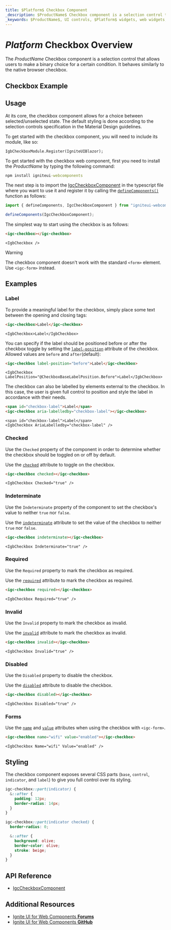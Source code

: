 ```yaml
---
title: $Platform$ Checkbox Component
_description: $ProductName$ Checkbox component is a selection control that allows users to make a binary choice for a certain condition.
_keywords: $ProductName$, UI controls, $Platform$ widgets, web widgets, UI widgets, $Platform$, Native $Platform$ Components Suite, Native $Platform$ Controls, Native $Platform$ Components Library, $Platform$ Checkbox components, $Platform$ Checkbox controls
---
```


# $Platform$ Checkbox Overview

The $ProductName$ Checkbox component is a selection control that allows users to make a binary choice for a certain condition. It behaves similarly to the native browser checkbox.

<div class="divider"></div>

## Checkbox Example

<code-view style="height: 100px" 
           data-demos-base-url="{environment:demosBaseUrl}" 
           iframe-src="{environment:demosBaseUrl}/inputs/checkbox-sample-1" alt="$Platform$ Checkbox Example"
           github-src="inputs/checkbox/sample-1">
</code-view>

<div class="divider--half"></div>

## Usage

At its core, the checkbox component allows for a choice between selected/unselected state. The default styling is done according to the selection controls specification in the Material Design guidelines.

<!-- Blazor -->

To get started with the checkbox component, you will need to include its module, like so:

```razor
IgbCheckboxModule.Register(IgniteUIBlazor);
```

<!-- end:Blazor>

<!-- WebComponents -->

To get started with the checkbox web component, first you need to install the $ProductName$ by typing the following command:

```cmd
npm install igniteui-webcomponents
```

The next step is to import the [IgcCheckboxComponent]({environment:wcApiUrl}/classes/IgcCheckboxComponent.html) in the typescript file where you want to use it and register it by calling the [`defineComponents()`]({environment:wcApiUrl}/index.html#defineComponents) function as follows:

```ts
import { defineComponents, IgcCheckboxComponent } from "igniteui-webcomponents";

defineComponents(IgcCheckboxComponent);
```

<!-- end: WebComponents -->

The simplest way to start using the checkbox is as follows:

```html
<igc-checkbox></igc-checkbox>
```

```razor
<IgbCheckbox />
```

>[!WARNING]
> The checkbox component doesn't work with the standard `<form>` element. Use `<igc-form>` instead.


## Examples

### Label

To provide a meaningful label for the checkbox, simply place some text between the opening and closing tags:

```html
<igc-checkbox>Label</igc-checkbox>
```

```razor
<IgbCheckbox>Label</IgbCheckbox>
```

You can specify if the label should be positioned before or after the checkbox toggle by setting the [`label-position`]({environment:wcApiUrl}/classes/IgcCheckboxComponent.html#label-position) attribute of the checkbox. Allowed values are `before` and `after`(default):


```html
<igc-checkbox label-position="before">Label</igc-checkbox>
```

```razor
<IgbCheckbox LabelPosition="@CheckboxBaseLabelPosition.Before">Label</IgbCheckbox>
```

The checkbox can also be labelled by elements external to the checkbox. In this case, the user is given full control to position and style the label in accordance with their needs.

```html
<span id="checkbox-label">Label</span>
<igc-checkbox aria-labelledby="checkbox-label"></igc-checkbox>
```

```razor
<span id="checkbox-label">Label</span>
<IgbCheckbox AriaLabelledby="checkbox-label" />
```

<code-view style="height: 100px"
           data-demos-base-url="{environment:dvDemosBaseUrl}"
           iframe-src="{environment:dvDemosBaseUrl}/inputs/checkbox-label"
           alt="$Platform$ Checkbox Example"
           github-src="inputs/checkbox/label">
</code-view>

### Checked

<!-- Blazor -->

Use the `Checked` property of the component in order to determine whether the checkbox should be toggled on or off by default.

<!-- end: Blazor -->

<!-- WebComponents -->

Use the [`checked`]({environment:wcApiUrl}/classes/IgcCheckboxComponent.html#checked) attribute to toggle on the checkbox.

<!-- end: WebComponents -->

```html
<igc-checkbox checked></igc-checkbox>
```

```razor
<IgbCheckbox Checked="true" />
```

<code-view style="height: 100px"
           data-demos-base-url="{environment:dvDemosBaseUrl}"
           iframe-src="{environment:dvDemosBaseUrl}/inputs/checkbox-checked"
           alt="$Platform$ Checkbox Example"
           github-src="inputs/checkbox/checked">
</code-view>

### Indeterminate

<!-- Blazor -->

Use the `Indeterminate` property of the component to set the checkbox's value to neither `true` nor `false`.

<!-- end: Blazor -->

<!-- WebComponents -->

Use the [`indeterminate`]({environment:wcApiUrl}/classes/IgcCheckboxComponent.html#indeterminate) attribute to set the value of the checkbox to neither `true` nor `false`.

<!-- end: WebComponents -->

```html
<igc-checkbox indeterminate></igc-checkbox>
```

```razor
<IgbCheckbox Indeterminate="true" />
```

<code-view style="height: 100px"
           data-demos-base-url="{environment:dvDemosBaseUrl}"
           iframe-src="{environment:dvDemosBaseUrl}/inputs/checkbox-indeterminate"
           alt="$Platform$ Checkbox Example"
           github-src="inputs/checkbox/indeterminate">
</code-view>

### Required

<!-- Blazor -->

Use the `Required` property to mark the checkbox as required.

<!-- end: Blazor -->

<!-- WebComponents -->

Use the [`required`]({environment:wcApiUrl}/classes/IgcCheckboxComponent.html#required) attribute to mark the checkbox as required.

<!-- end: WebComponents -->

```html
<igc-checkbox required></igc-checkbox>
```

```razor
<IgbCheckbox Required="true" />
```

### Invalid

<!-- Blazor -->

Use the `Invalid` property to mark the checkbox as invalid.

<!-- end: Blazor -->

<!-- WebComponents -->

Use the [`invalid`]({environment:wcApiUrl}/classes/IgcCheckboxComponent.html#invalid) attribute to mark the checkbox as invalid.

<!-- end: WebComponents -->

```html
<igc-checkbox invalid></igc-checkbox>
```

```razor
<IgbCheckbox Invalid="true" />
```

### Disabled

<!-- Blazor -->

Use the `Disabled` property to disable the checkbox.

<!-- end: Blazor -->

<!-- WebComponents -->

Use the [`disabled`]({environment:wcApiUrl}/classes/IgcCheckboxComponent.html#disabled) attribute to disable the checkbox.

<!-- end: WebComponents -->

```html
<igc-checkbox disabled></igc-checkbox>
```

```razor
<IgbCheckbox Disabled="true" />
```

<code-view style="height: 100px"
           data-demos-base-url="{environment:dvDemosBaseUrl}"
           iframe-src="{environment:dvDemosBaseUrl}/inputs/checkbox-disabled"
           alt="$Platform$ Checkbox Example"
           github-src="inputs/checkbox/disabled">
</code-view>

### Forms

Use the [`name`]({environment:wcApiUrl}/classes/IgcCheckboxComponent.html#name) and [`value`]({environment:wcApiUrl}/classes/IgcCheckboxComponent.html#value) attributes when using the checkbox with `<igc-form>`.

```html
<igc-checkbox name="wifi" value="enabled"></igc-checkbox>
```

```razor
<IgbCheckbox Name="wifi" Value="enabled" />
```

## Styling

The checkbox component exposes several CSS parts (`base`, `control`, `indicator`, and `label`) to give you full control over its styling.

```css
igc-checkbox::part(indicator) {
  &::after {
    padding: 12px;
    border-radius: 14px;
  }
}

igc-checkbox::part(indicator checked) {
  border-radius: 0;

  &::after {
    background: olive;
    border-color: olive;
    stroke: beige;
  }
}
```

## API Reference

* [IgcCheckboxComponent]({environment:wcApiUrl}/classes/IgcCheckboxComponent.html)

## Additional Resources

<div class="divider--half"></div>

* [Ignite UI for Web Components **Forums**](https://www.infragistics.com/community/forums/f/ignite-ui-for-web-components)
* [Ignite UI for Web Components **GitHub**](https://github.com/IgniteUI/igniteui-webcomponents)
